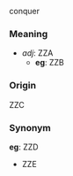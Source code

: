 conquer
### Meaning
+ _adj_: ZZA
	+ __eg__: ZZB

### Origin

ZZC

### Synonym

__eg__: ZZD

+ ZZE


